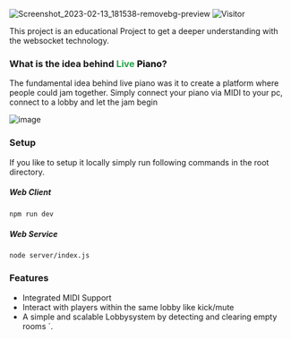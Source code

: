 ![Screenshot_2023-02-13_181538-removebg-preview](https://user-images.githubusercontent.com/96989243/218527982-4e0b0ebc-5790-46e3-99c8-9f3e1a08bf3e.png)
![Visitor](https://visitor-badge.laobi.icu/badge?page_id=aLaskevic.Live-Piano)

This project is an educational Project to get a deeper understanding with the websocket technology.
### What is the idea behind <span style='color:#25a448;'>Live</span> <span style='color:black;'>Piano</span>?
The fundamental idea behind live piano was it to create a platform where people could jam together. Simply connect your piano via MIDI to your pc, connect to a lobby and let the jam begin

![image](https://user-images.githubusercontent.com/96989243/218526713-e9ecac43-817c-4aa8-8dba-a1f1bdeebc01.png)


### Setup
If you like to setup it locally simply run following commands in the root directory.
##### Web Client
```xml
npm run dev
```
##### Web Service
```
node server/index.js
```

### Features
- Integrated MIDI Support
- Interact with players within the same lobby like kick/mute
- A simple and scalable Lobbysystem by detecting and clearing empty rooms
  ´.
